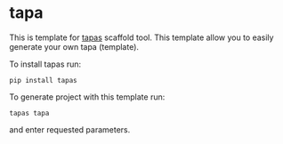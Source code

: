# tapa

This is template for [tapas](https://github.com/tapas-scaffold-tool/tapas) scaffold tool.
This template allow you to easily generate your own tapa (template).

To install tapas run:

```
pip install tapas
```

To generate project with this template run:

```
tapas tapa
```

and enter requested parameters.
